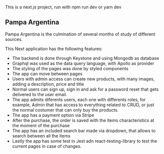 This is a next.js project, run with npm run dev or yarn dev

## Pampa Argentina

Pampa Argentina is the culmination of several months of study of different sources.

This Next application has the following features:
- The backend is done through Keystone and using Mongodb as database
- Graphql was used as the data query language, with Apollo as provider
- The styling of the pages was done by styled components
- The app can move between pages
- Users with admin access can create new products, with many images, adding a description, price and title
- Normal users can sign up, sign in and ask for a password reset that gets delivered to the user email.
- The app admits diferents users, each one with differents roles, for example, Admin that has access to everything related to CRUD, or just the normal costumer that can only buy the products.
- The app has a payment option via Stripe
- After the purchase, the order is saved with the items characteristics at the moment of the purchase
- The app has an included search bar made via dropdown, that allows to search between all the items
- Lastly the app has some test in Jest adn react-testing-library to test the current pages in case of changes.
